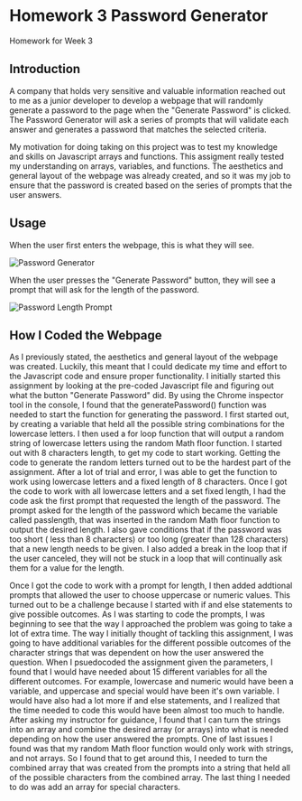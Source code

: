 # Homework 3 Password Generator

Homework for Week 3

## Introduction

A company that holds very sensitive and valuable information reached out to me as a junior developer to develop a webpage that will randomly generate a password to the page when the "Generate Password" is clicked. The Password Generator will ask a series of prompts that will validate each answer and generates a password that matches the selected criteria.

My motivation for doing taking on this project was to test my knowledge and skills on Javascript arrays and functions. This assigment really tested my understanding on arrays, variables, and functions. The aesthetics and general layout of the webpage was already created, and so it was my job to ensure that the password is created based on the series of prompts that the user answers.

## Usage

When the user first enters the webpage, this is what they will see.

![Password Generator](./assets/Password_Generator)

When the user presses the "Generate Password" button, they will see a prompt that will ask for the length of the password.

![Password Length Prompt](./assets/Password_Length)



## How I Coded the Webpage

As I previously stated, the aesthetics and general layout of the webpage was created. Luckily, this meant that I could dedicate my time and effort to the Javascript code and ensure proper functionality. I initially started this assignment by looking at the pre-coded Javascript file and figuring out what the button "Generate Password" did. By using the Chrome inspector tool in the console, I found that the generatePassword() function was needed to start the function for generating the password. I first started out, by creating a variable that held all the possible string combinations for the lowercase letters. I then used a for loop function that will output a random string of lowercase letters using the random Math floor function. I started out with 8 characters length, to get my code to start working. Getting the code to generate the random letters turned out to be the hardest part of the assignment. After a lot of trial and error, I was able to get the function to work using lowercase letters and a fixed length of 8 characters. Once I got the code to work with all lowercase letters and a set fixed length, I had the code ask the first prompt that requested the length of the password. The prompt asked for the length of the password which became  the variable called passlength, that was inserted in the random Math floor function to output the desired length. I also gave conditions that if the password was too short ( less than 8 characters) or too long (greater than 128 characters) that a new length needs to be given. I also added a break in the loop that if the user canceled, they will not be stuck in a loop that will continually ask them for a value for the length. 

Once I got the code to work with a prompt for length, I then added addtional prompts that allowed the user to choose uppercase or numeric values. This turned out to be a challenge because I started with if and else statements to give possible outcomes. As I was starting to code the prompts, I was beginning to see that the way I approached the problem was going to take a lot of extra time. The way I initially thought of tackling this assignment, I was going to have additional variables for the different possible outcomes of the character strings that was dependent on how the user answered the question. When I psuedocoded the assignment given the parameters, I found that I would have needed about 15 different variables for all the different outcomes. For example, lowercase and numeric would have been a variable, and uppercase and special would have been it's own variable. I would have also had a lot more if and else statements, and I realized that the time needed to code this would have been almost too much to handle. After asking my instructor for guidance, I found that I can turn the strings into an array and combine the desired array (or arrays) into what is needed depending on how the user answered the prompts. One of last issues I found was that my random Math floor function would only work with strings, and not arrays. So I found that to get around this, I needed to turn the combined array that was created from the prompts into a string that held all of the possible characters from the combined array. The last thing I needed to do was add an array for special characters. 
